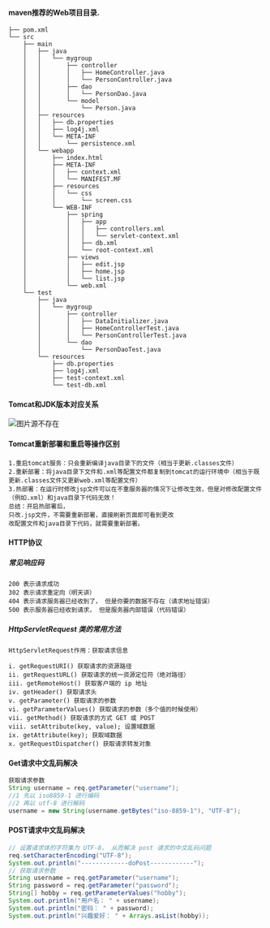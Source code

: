 #### maven推荐的Web项目目录.
```
├── pom.xml
└── src
    ├── main
    │   ├── java
    │   │   └── mygroup
    │   │       ├── controller
    │   │       │   ├── HomeController.java
    │   │       │   └── PersonController.java
    │   │       ├── dao
    │   │       │   └── PersonDao.java
    │   │       └── model
    │   │           └── Person.java
    │   ├── resources
    │   │   ├── db.properties
    │   │   ├── log4j.xml
    │   │   └── META-INF
    │   │       └── persistence.xml
    │   └── webapp
    │       ├── index.html
    │       ├── META-INF
    │       │   ├── context.xml
    │       │   └── MANIFEST.MF
    │       ├── resources
    │       │   └── css
    │       │       └── screen.css
    │       └── WEB-INF
    │           ├── spring
    │           │   ├── app
    │           │   │   ├── controllers.xml
    │           │   │   └── servlet-context.xml
    │           │   ├── db.xml
    │           │   └── root-context.xml
    │           ├── views
    │           │   ├── edit.jsp
    │           │   ├── home.jsp
    │           │   └── list.jsp
    │           └── web.xml
    └── test
        ├── java
        │   └── mygroup
        │       ├── controller
        │       │   ├── DataInitializer.java
        │       │   ├── HomeControllerTest.java
        │       │   └── PersonControllerTest.java
        │       └── dao
        │           └── PersonDaoTest.java
        └── resources
            ├── db.properties
            ├── log4j.xml
            ├── test-context.xml
            └── test-db.xml
```

#### Tomcat和JDK版本对应关系
![图片源不存在](https://images2017.cnblogs.com/blog/1116722/201708/1116722-20170831115152874-1854282450.png)

#### Tomcat重新部署和重启等操作区别
```
1.重启tomcat服务：只会重新编译java目录下的文件（相当于更新.classes文件）
2.重新部署：将java目录下文件和.xml等配置文件都复制到tomcat的运行环境中（相当于既更新.classes文件又更新web.xml等配置文件）
3.热部署：在运行时修改jsp文件可以在不重服务器的情况下让修改生效，但是对修改配置文件（例如.xml）和java目录下代码无效！
总结：开启热部署后，
只改.jsp文件，不需要重新部署，直接刷新页面即可看到更改
改配置文件和java目录下代码，就需要重新部署。
```
#### HTTP协议
##### 常见响应码
    200 表示请求成功
    302 表示请求重定向（明天讲）
    404 表示请求服务器已经收到了， 但是你要的数据不存在（请求地址错误）
    500 表示服务器已经收到请求， 但是服务器内部错误（代码错误）
##### HttpServletRequest 类的常用方法
    HttpServletRequest作用：获取请求信息

    i. getRequestURI() 获取请求的资源路径
    ii. getRequestURL() 获取请求的统一资源定位符（绝对路径）
    iii. getRemoteHost() 获取客户端的 ip 地址
    iv. getHeader() 获取请求头
    v. getParameter() 获取请求的参数
    vi. getParameterValues() 获取请求的参数（多个值的时候使用）
    vii. getMethod() 获取请求的方式 GET 或 POST
    viii. setAttribute(key, value); 设置域数据
    ix. getAttribute(key); 获取域数据
    x. getRequestDispatcher() 获取请求转发对象


#### Get请求中文乱码解决
```java
获取请求参数
String username = req.getParameter("username");
//1 先以 iso8859-1 进行编码
//2 再以 utf-8 进行解码
username = new String(username.getBytes("iso-8859-1"), "UTF-8");
```
#### POST请求中文乱码解决
```java
// 设置请求体的字符集为 UTF-8， 从而解决 post 请求的中文乱码问题
req.setCharacterEncoding("UTF-8");
System.out.println("-------------doPost------------");
// 获取请求参数
String username = req.getParameter("username");
String password = req.getParameter("password");
String[] hobby = req.getParameterValues("hobby");
System.out.println("用户名： " + username);
System.out.println("密码： " + password);
System.out.println("兴趣爱好： " + Arrays.asList(hobby));
```
<br><br><br><br><br><br><br><br>




